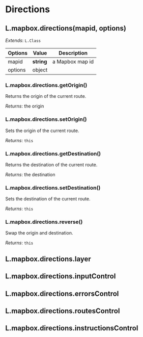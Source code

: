 # Directions

## L.mapbox.directions(mapid, options)

<span class='leaflet icon'>_Extends_: `L.Class`</span>

| Options | Value | Description |
| ---- | ---- | ---- |
| mapid | __string__ | a Mapbox map id |
| options | object |  |

### L.mapbox.directions.getOrigin()

Returns the origin of the current route.

_Returns_: the origin

### L.mapbox.directions.setOrigin()

Sets the origin of the current route.

_Returns_: `this`

### L.mapbox.directions.getDestination()

Returns the destination of the current route.

_Returns_: the destination

### L.mapbox.directions.setDestination()

Sets the destination of the current route.

_Returns_: `this`

### L.mapbox.directions.reverse()

Swap the origin and destination.

_Returns_: `this`

## L.mapbox.directions.layer

## L.mapbox.directions.inputControl

## L.mapbox.directions.errorsControl

## L.mapbox.directions.routesControl

## L.mapbox.directions.instructionsControl
